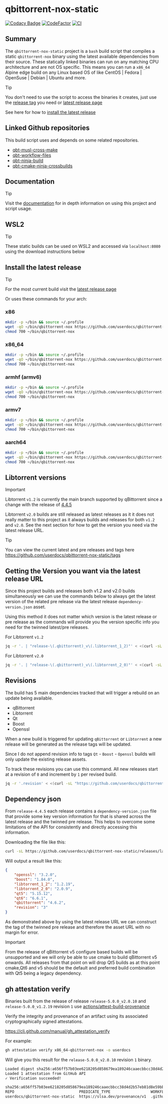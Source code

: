 # qbittorrent-nox-static

[![Codacy Badge](https://api.codacy.com/project/badge/Grade/9817ad80d35c480aa9842b53001d55b0)](https://app.codacy.com/gh/userdocs/qbittorrent-nox-static?utm_source=github.com&utm_medium=referral&utm_content=userdocs/qbittorrent-nox-static&utm_campaign=Badge_Grade)
[![CodeFactor](https://www.codefactor.io/repository/github/userdocs/qbittorrent-nox-static/badge)](https://www.codefactor.io/repository/github/userdocs/qbittorrent-nox-static)
[![CI](https://github.com/userdocs/qbittorrent-nox-static/actions/workflows/ci-main-reusable-caller.yml/badge.svg)](https://github.com/userdocs/qbittorrent-nox-static/actions/workflows/ci-main-reusable-caller.yml.yml)

## Summary

The `qbittorrent-nox-static` project is a `bash` build script that compiles a static `qbittorrent-nox` binary using the latest available dependencies from their source. These statically linked binaries can run on any matching CPU architecture and are not OS specific. This means you can run a `x86_64` Alpine edge build on any Linux based OS of like CentOS | Fedora | OpenSuse | Debian | Ubuntu and more.

> [!TIP]
> You don't need to use the script to access the binaries it creates, just use the [release tag](https://github.com/userdocs/qbittorrent-nox-static/tags) you need or [latest release page](https://github.com/userdocs/qbittorrent-nox-static/releases/latest)

See here for how to [install the latest release](https://github.com/userdocs/qbittorrent-nox-static?tab=readme-ov-file#install-the-latest-release)

## Linked Github repositories

This build script uses and depends on some related repositories.

-   [qbt-musl-cross-make](https://github.com/userdocs/qbt-musl-cross-make)
-   [qbt-workflow-files](https://github.com/userdocs/qbt-workflow-files)
-   [qbt-ninja-build](https://github.com/userdocs/qbt-ninja-build)
-   [qbt-cmake-ninja-crossbuilds](https://github.com/userdocs/qbt-cmake-ninja-crossbuilds)

## Documentation

> [!TIP]
> Visit the [documentation](https://userdocs.github.io/qbittorrent-nox-static/introduction/) for in depth information on using this project and script usage.

## WSL2

> [!TIP]
> These static builds can be used on WSL2 and accessed via `localhost:8080` using the download instructions below

## Install the latest release

> [!TIP]
> For the most current build visit the [latest release page](https://github.com/userdocs/qbittorrent-nox-static/releases/latest)

Or uses these commands for your arch:

### x86

```bash
mkdir -p ~/bin && source ~/.profile
wget -qO ~/bin/qbittorrent-nox https://github.com/userdocs/qbittorrent-nox-static/releases/latest/download/x86-qbittorrent-nox
chmod 700 ~/bin/qbittorrent-nox
```

### x86_64

```bash
mkdir -p ~/bin && source ~/.profile
wget -qO ~/bin/qbittorrent-nox https://github.com/userdocs/qbittorrent-nox-static/releases/latest/download/x86_64-qbittorrent-nox
chmod 700 ~/bin/qbittorrent-nox
```

### armhf (armv6)

```bash
mkdir -p ~/bin && source ~/.profile
wget -qO ~/bin/qbittorrent-nox https://github.com/userdocs/qbittorrent-nox-static/releases/latest/download/armhf-qbittorrent-nox
chmod 700 ~/bin/qbittorrent-nox
```

### armv7

```bash
mkdir -p ~/bin && source ~/.profile
wget -qO ~/bin/qbittorrent-nox https://github.com/userdocs/qbittorrent-nox-static/releases/latest/download/armv7-qbittorrent-nox
chmod 700 ~/bin/qbittorrent-nox
```

### aarch64

```bash
mkdir -p ~/bin && source ~/.profile
wget -qO ~/bin/qbittorrent-nox https://github.com/userdocs/qbittorrent-nox-static/releases/latest/download/aarch64-qbittorrent-nox
chmod 700 ~/bin/qbittorrent-nox
```

## Libtorrent versions

> [!IMPORTANT]
> Libtorrent `v1.2` is currently the main branch supported by qBittorrent since a change with the release of [4.4.5](https://www.qbittorrent.org/news.php)

Libtorrent `v2.0` builds are still released as latest releases as it it does not really matter to this project as it always builds and releases for both `v1.2` and `v2.0`. See the next section for how to get the version you need via the latest release URL.

> [!TIP]
> You can view the current latest and pre releases and tags here <https://github.com/userdocs/qbittorrent-nox-static/tags>

## Getting the Version you want via the latest release URL

Since this project builds and releases both v1.2 and v2.0 builds simultaneously we can use the commands below to always get the latest version of the related pre release via the latest release `dependency-version.json` asset.

Using this method it does not matter which version is the latest release or pre release as the commands will provide you the version specific info you need for the twinned latest/pre releases.

For Libtorrent `v1.2`

```bash
jq -r '. | "release-\(.qbittorrent)_v\(.libtorrent_1_2)"' < <(curl -sL https://github.com/userdocs/qbittorrent-nox-static/releases/latest/download/dependency-version.json)
```

For Libtorrent `v2.0`

```bash
jq -r '. | "release-\(.qbittorrent)_v\(.libtorrent_2_0)"' < <(curl -sL https://github.com/userdocs/qbittorrent-nox-static/releases/latest/download/dependency-version.json)
```

## Revisions

The build has 5 main dependencies tracked that will trigger a rebuild on an update being available.

-   qBittorrent
-   Libtorrent
-   Qt
-   Boost
-   Openssl

When a new build is triggered for updating `qBittorrent` or `Libtorrent` a new release will be generated as the release tags will be updated.

Since I do not append revision info to tags `Qt` - `Boost` - `Openssl` builds will only update the existing release assets.

To track these revisions you can use this command. All new releases start at a revision of `0` and increment by `1` per revised build.

```bash
jq -r '.revision' < <(curl -sL "https://github.com/userdocs/qbittorrent-nox-static/releases/latest/download/dependency-version.json")
```

## Dependency json

From `release-4.4.5` each release contains a `dependency-version.json` file that provide some key version information for that is shared across the latest release and the twinned pre release. This helps to overcome some limitations of the API for consistently and directly accessing this information.

Downloading the file like this:

```bash
curl -sL https://github.com/userdocs/qbittorrent-nox-static/releases/latest/download/dependency-version.json
```

Will output a result like this:

```json
{
    "openssl": "3.2.0",
    "boost": "1.84.0",
    "libtorrent_1_2": "1.2.19",
    "libtorrent_2_0": "2.0.9",
    "qt5": "5.15.12",
    "qt6": "6.6.1",
    "qbittorrent": "4.6.2",
    "revision": "3"
}
```

As demonstrated above by using the latest release URL we can construct the tag of the twinned pre release and therefore the asset URL with no margin for error.

> [!IMPORTANT]
> From the release of qBittorrent v5 configure based builds will be unsupported and we will only be able to use cmake to build qBittorrent v5 onwards. All releases from that point on will drop Qt5 builds as at this point cmake,Qt6 and v5 should be the default and preferred build combination with Qt5 being a legacy dependency.

## gh attestation verify

Binaries built from the release of release `release-5.0.0_v2.0.10` and `release-5.0.0_v1.2.19` revision `1` use [actions/attest-build-provenance](https://github.com/actions/attest-build-provenance)

Verify the integrity and provenance of an artifact using its associated cryptographically signed attestations.

https://cli.github.com/manual/gh_attestation_verify

For example:

```bash
gh attestation verify x86_64-qbittorrent-nox -o userdocs
```

Will give you this result for the `release-5.0.0_v2.0.10` revision `1` binary.

```bash
Loaded digest sha256:a656ff57b03ee6218205d858679ea189246caaecbbcc38d4d2b57eb81d8e59bb for file://x86_64-qbittorrent-nox
Loaded 1 attestation from GitHub API
✓ Verification succeeded!

sha256:a656ff57b03ee6218205d858679ea189246caaecbbcc38d4d2b57eb81d8e59bb was attested by:
REPO                             PREDICATE_TYPE                  WORKFLOW
userdocs/qbittorrent-nox-static  https://slsa.dev/provenance/v1  .github/workflows/matrix_multi_build_and_release_qbt_workflow_files.yml@refs/heads/master
```
